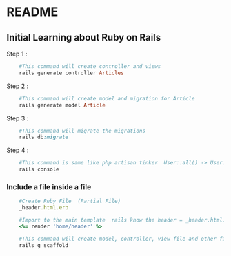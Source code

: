 # README

## Initial Learning about Ruby on Rails


Step 1 :
````ruby
    #This command will create controller and views 
    rails generate controller Articles
````

Step 2 :
````ruby
    #This command will create model and migration for Article
    rails generate model Article 
````

Step 3 : 
````ruby
    #This command will migrate the migrations
    rails db:migrate 
````

Step 4 : 
````ruby
    #This command is same like php artisan tinker  User::all() -> User.all, User::find(1) -> User.find(1)
    rails console
````
### Include a file inside a file
````ruby
    #Create Ruby File  (Partial File)
    _header.html.erb

    #Import to the main template  rails know the header = _header.html.erb
    <%= render 'home/header' %>

````

````ruby
    #This command will create model, controller, view file and other file. 
    rails g scaffold  
````
